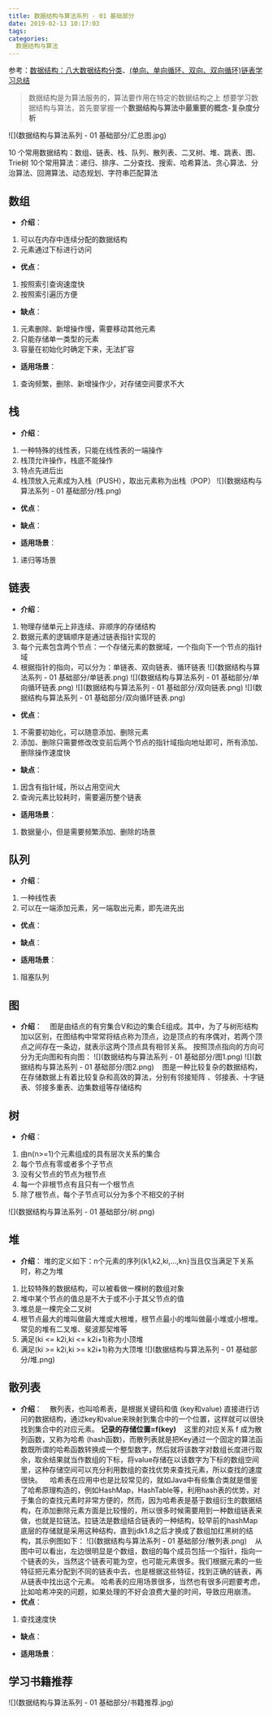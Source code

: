 ```yaml
---
title: 数据结构与算法系列 - 01 基础部分
date: 2019-02-13 10:17:03
tags:
categories:
  数据结构与算法
---
```

参考：[数据结构：八大数据结构分类](https://blog.csdn.net/yeyazhishang/article/details/82353846)、[(单向、单向循环、双向、双向循环)链表学习总结](https://blog.csdn.net/baweiyaoji/article/details/76071053)
> 数据结构是为算法服务的，算法要作用在特定的数据结构之上
> 想要学习数据结构与算法，首先要掌握一个**数据结构与算法中最重要的概念-复杂度分析**

![](数据结构与算法系列 - 01 基础部分/汇总图.jpg)

10 个常用数据结构：数组、链表、栈、队列、散列表、二叉树、堆、跳表、图、Trie树
10个常用算法：递归、排序、二分查找、搜索、哈希算法、贪心算法、分治算法、回溯算法、动态规划、字符串匹配算法
## 数组
* **介绍**：
1. 可以在内存中连续分配的数据结构
2. 元素通过下标进行访问
* **优点**：
1. 按照索引查询速度快
2. 按照索引遍历方便
* **缺点**：
1. 元素删除、新增操作慢，需要移动其他元素
2. 只能存储单一类型的元素
3. 容量在初始化时确定下来，无法扩容
* **适用场景**：
1. 查询频繁，删除、新增操作少，对存储空间要求不大

## 栈
* **介绍**：
1. 一种特殊的线性表，只能在线性表的一端操作
2. 栈顶允许操作，栈底不能操作
3. 特点先进后出
4. 栈顶放入元素成为入栈（PUSH），取出元素称为出栈（POP）
![](数据结构与算法系列 - 01 基础部分/栈.png)
* **优点**：

* **缺点**：

* **适用场景**：
1. 递归等场景

## 链表
* **介绍**：
1. 物理存储单元上非连续、非顺序的存储结构
2. 数据元素的逻辑顺序是通过链表指针实现的
3. 每个元素包含两个节点：一个存储元素的数据域，一个指向下一个节点的指针域
4. 根据指针的指向，可以分为：单链表、双向链表、循环链表
![](数据结构与算法系列 - 01 基础部分/单链表.png)
![](数据结构与算法系列 - 01 基础部分/单向循环链表.png)
![](数据结构与算法系列 - 01 基础部分/双向链表.png)
![](数据结构与算法系列 - 01 基础部分/双向循环链表.png)
* **优点**：
1. 不需要初始化，可以随意添加、删除元素
2. 添加、删除只需要修改改变前后两个节点的指针域指向地址即可，所有添加、删除操作速度快
* **缺点**：
1. 因含有指针域，所以占用空间大
2. 查询元素比较耗时，需要遍历整个链表
* **适用场景**：
1. 数据量小，但是需要频繁添加、删除的场景


## 队列
* **介绍**：
1. 一种线性表
2. 可以在一端添加元素，另一端取出元素，即先进先出
* **优点**：

* **缺点**：

* **适用场景**：
1. 阻塞队列

## 图
* **介绍**：
 &#160; &#160;图是由结点的有穷集合V和边的集合E组成。其中，为了与树形结构加以区别，在图结构中常常将结点称为顶点，边是顶点的有序偶对，若两个顶点之间存在一条边，就表示这两个顶点具有相邻关系。
按照顶点指向的方向可分为无向图和有向图：
![](数据结构与算法系列 - 01 基础部分/图1.png)
![](数据结构与算法系列 - 01 基础部分/图2.png)
 &#160; &#160;图是一种比较复杂的数据结构，在存储数据上有着比较复杂和高效的算法，分别有邻接矩阵 、邻接表、十字链表、邻接多重表、边集数组等存储结构

## 树
* **介绍**：
1. 由n(n>=1)个元素组成的具有层次关系的集合
2. 每个节点有零或者多个子节点
3. 没有父节点的节点为根节点
4. 每一个非根节点有且只有一个根节点
5. 除了根节点，每个子节点可以分为多个不相交的子树

![](数据结构与算法系列 - 01 基础部分/树.png)

## 堆
* **介绍**：
堆的定义如下：n个元素的序列{k1,k2,ki,…,kn}当且仅当满足下关系时，称之为堆
1. 比较特殊的数据结构，可以被看做一棵树的数组对象
2. 堆中某个节点的值总是不大于或不小于其父节点的值
3. 堆总是一棵完全二叉树
4. 根节点最大的堆叫做最大堆或大根堆，根节点最小的堆叫做最小堆或小根堆。常见的堆有二叉堆、斐波那契堆等
5. 满足(ki <= k2i,ki <= k2i+1)称为小顶堆
6. 满足(ki >= k2i,ki >= k2i+1)称为大顶堆
![](数据结构与算法系列 - 01 基础部分/堆.png)

## 散列表
* **介绍**：
 &#160; &#160;散列表，也叫哈希表，是根据关键码和值 (key和value) 直接进行访问的数据结构，通过key和value来映射到集合中的一个位置，这样就可以很快找到集合中的对应元素。
**记录的存储位置=f(key)**
 &#160; &#160;这里的对应关系 f 成为散列函数，又称为哈希 (hash函数)，而散列表就是把Key通过一个固定的算法函数既所谓的哈希函数转换成一个整型数字，然后就将该数字对数组长度进行取余，取余结果就当作数组的下标，将value存储在以该数字为下标的数组空间里，这种存储空间可以充分利用数组的查找优势来查找元素，所以查找的速度很快。
 &#160; &#160;哈希表在应用中也是比较常见的，就如Java中有些集合类就是借鉴了哈希原理构造的，例如HashMap，HashTable等，利用hash表的优势，对于集合的查找元素时非常方便的，然而，因为哈希表是基于数组衍生的数据结构，在添加删除元素方面是比较慢的，所以很多时候需要用到一种数组链表来做，也就是拉链法。拉链法是数组结合链表的一种结构，较早前的hashMap底层的存储就是采用这种结构，直到jdk1.8之后才换成了数组加红黑树的结构，其示例图如下：
![](数据结构与算法系列 - 01 基础部分/散列表.png)
 &#160; &#160;从图中可以看出，左边很明显是个数组，数组的每个成员包括一个指针，指向一个链表的头，当然这个链表可能为空，也可能元素很多。我们根据元素的一些特征把元素分配到不同的链表中去，也是根据这些特征，找到正确的链表，再从链表中找出这个元素。
哈希表的应用场景很多，当然也有很多问题要考虑，比如哈希冲突的问题，如果处理的不好会浪费大量的时间，导致应用崩溃。
* **优点**：
1. 查找速度快
* **缺点**：

* **适用场景**：


## 学习书籍推荐
![](数据结构与算法系列 - 01 基础部分/书籍推荐.jpg)
